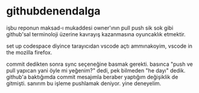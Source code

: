 # githubdenendalga
işbu reponun maksad-ı mukaddesi owner'ının pull push sik sok gibi github'sal terminoloji üzerine kavrayış kazanmasına oyuncaklık etmektir.

set up codespace diyince tarayıcıdan vscode açtı ammınakoyim, vscode in the mozilla firefox.

commit dedikten sonra sync seçeneğine basmak gerekti. basınca "push ve pull yapıcan yani öyle mi yeğenim?" dedi,
pek bilmeden "he dayı" dedik. github'a baktığımda commit mesajımla beraber yaptığım değişiklik de gitmişti. sanırım bu işleme pushlamak deniyor. yine deneyelim.